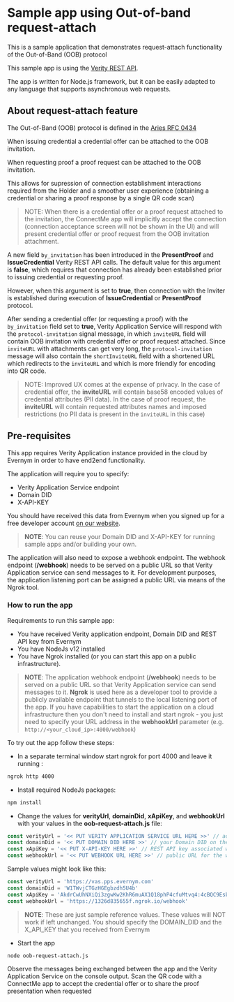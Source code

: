 # Sample app using Out-of-band request-attach

This is a sample application that demonstrates request-attach functionality of the Out-of-Band (OOB) protocol

This sample app is using the [Verity REST API](https://app.swaggerhub.com/apis/evernym/verity-rest-api/1.0).

The app is written for Node.js framework, but it can be easily adapted to any language that supports asynchronous web requests.

## About request-attach feature

The Out-of-Band (OOB) protocol is defined in the [Aries RFC 0434](https://github.com/hyperledger/aries-rfcs/blob/master/features/0434-outofband/README.md)

When issuing credential a credential offer can be attached to the OOB invitation.

When requesting proof a proof request can be attached to the OOB invitation.

This allows for supression of connection establishment interactions required from the Holder and a smoother user experience (obtaining a credential or sharing a proof response by a single QR code scan)

> NOTE: When there is a credential offer or a proof request attached to the invitation, the ConnectMe app will implicitly accept the connection (connection acceptance screen will not be shown in the UI) and will present credential offer or proof request from the OOB invitation attachment.

A new field `by_invitation` has been introduced in the **PresentProof** and **IssueCredential** Verity REST API calls.
The default value for this argument is **false**, which requires that connection has already been established prior to issuing credential or requesting proof.

However, when this argument is set to **true**, then connection with the Inviter is established during execution of **IssueCredential** or **PresentProof** protocol.

After sending a credential offer (or requesting a proof) with the `by_invitation` field set to **true**, Verity Application Service will respond with the `protocol-invitation` signal message, in which `inviteURL` field will contain OOB invitation with credential offer or proof request attached.
Since `inviteURL` with attachments can get very long, the `protocol-invitation` message will also contain the `shortInviteURL` field with a shortened URL which redirects to the `inviteURL` and which is more friendly for encoding into QR code.

> NOTE: Improved UX comes at the expense of privacy. In the case of credential offer, the **inviteURL** will contain base58 encoded values of credential attributes (PII data). In the case of proof request, the **inviteURL** will contain requested attributes names and imposed restrictions (no PII data is present in the `inviteURL` in this case)

## Pre-requisites

This app requires Verity Application instance provided in the cloud by Evernym in order to have end2end functionality.

The application will require you to specify:
* Verity Application Service endpoint
* Domain DID
* X-API-KEY

You should have received this data from Evernym when you signed up for a free developer account [on our website](https://www.evernym.com/developer/).

> **NOTE**: You can reuse your Domain DID and X-API-KEY for running sample apps and/or building your own. 

The application will also need to expose a webhook endpoint. The webhook endpoint (**/webhook**) needs to be served on a public URL so that Verity Application service can send messages to it. For development purposes, the application listening port can be assigned a public URL via means of the Ngrok tool.

### How to run the app

Requirements to run this sample app:
- You have received Verity application endpoint, Domain DID and REST API key from Evernym
- You have NodeJs v12 installed
- You have Ngrok installed (or you can start this app on a public infrastructure).

> **NOTE**: The application webhook endpoint (**/webhook**) needs to be served on a public URL so that Verity Application service can send messages to it. **Ngrok** is used here as a developer tool to provide a publicly available endpoint that tunnels to the local listening port of the app. If you have capabilities to start the application on a cloud infrastructure then you don't need to install and start ngrok - you just need to specify your URL address in the **webhookUrl** parameter (e.g. `http://<your_cloud_ip>:4000/webhook`)

To try out the app follow these steps:
- In a separate terminal window start ngrok for port 4000 and leave it running :
```sh
ngrok http 4000
```
- Install required NodeJs packages:
```sh
npm install
```
- Change the values for **verityUrl**, **domainDid**, **xApiKey**, and **webhookUrl** with your values in the **oob-request-attach.js** file:
```javascript
const verityUrl = '<< PUT VERITY APPLICATION SERVICE URL HERE >>' // address of Verity Application Service
const domainDid = '<< PUT DOMAIN DID HERE >>' // your Domain DID on the multi-tenant Verity Application Service
const xApiKey = '<< PUT X-API-KEY HERE >>' // REST API key associated with your Domain DID
const webhookUrl = '<< PUT WEBHOOK URL HERE >>' // public URL for the webhook endpoint
```
Sample values might look like this:
```javascript
const verityUrl = 'https://vas.pps.evernym.com'
const domainDid = 'W1TWvjCTGzHGEgbzdh5U4b'
const xApiKey = 'AkdrCwUhNXiQi3zgwKw2KhR6muAX1Q18phP4cfuMtvq4:4cBQC9EsbMa9T96KA4noZwLJQuVcd6KBwaqFhRqZQKFWT45VEm3jbPCm8S6bqhwh3UKEKAPkHeLz9Gb1d1YE1dWv'
const webhookUrl = 'https://1326d835655f.ngrok.io/webhook'
```
> **NOTE**: These are just sample reference values. These values will NOT work if left unchanged. You should specify the DOMAIN_DID and the X_API_KEY that you received from Evernym
- Start the app
```sh
node oob-request-attach.js
```
Observe the messages being exchanged between the app and the Verity Application Service on the console output. Scan the QR code with a ConnectMe app to accept the credential offer or to share the proof presentation when requested
